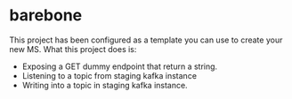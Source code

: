 # barebone

This project has been configured as a template you can use to create your new MS.
What this project does is:
- Exposing a GET dummy endpoint that return a string.
- Listening to a topic from staging kafka instance
- Writing into a topic in staging kafka instance.
